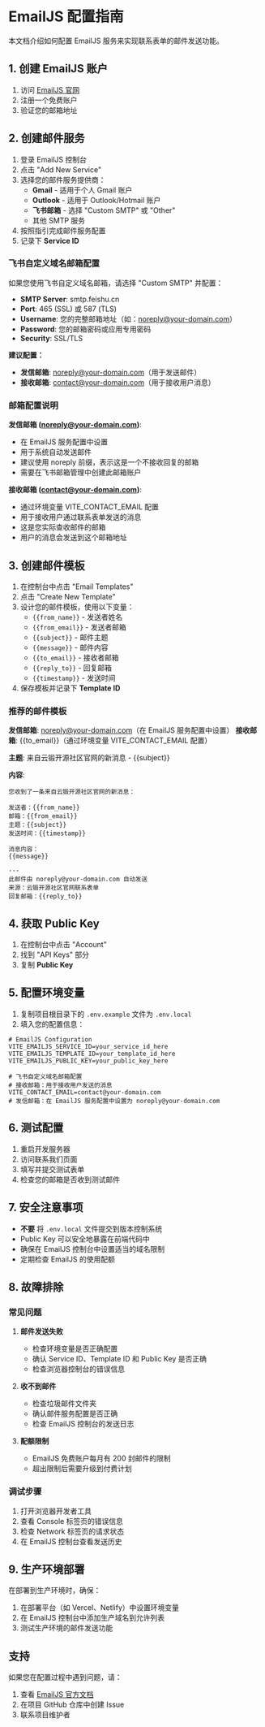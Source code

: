 # EmailJS 配置指南

本文档介绍如何配置 EmailJS 服务来实现联系表单的邮件发送功能。

## 1. 创建 EmailJS 账户

1. 访问 [EmailJS 官网](https://www.emailjs.com/)
2. 注册一个免费账户
3. 验证您的邮箱地址

## 2. 创建邮件服务

1. 登录 EmailJS 控制台
2. 点击 "Add New Service"
3. 选择您的邮件服务提供商：
   - **Gmail** - 适用于个人 Gmail 账户
   - **Outlook** - 适用于 Outlook/Hotmail 账户
   - **飞书邮箱** - 选择 "Custom SMTP" 或 "Other"
   - 其他 SMTP 服务
4. 按照指引完成邮件服务配置
5. 记录下 **Service ID**

### 飞书自定义域名邮箱配置

如果您使用飞书自定义域名邮箱，请选择 "Custom SMTP" 并配置：

- **SMTP Server**: smtp.feishu.cn
- **Port**: 465 (SSL) 或 587 (TLS)
- **Username**: 您的完整邮箱地址（如：noreply@your-domain.com）
- **Password**: 您的邮箱密码或应用专用密码
- **Security**: SSL/TLS

**建议配置：**
- **发信邮箱**: noreply@your-domain.com（用于发送邮件）
- **接收邮箱**: contact@your-domain.com（用于接收用户消息）

### 邮箱配置说明

**发信邮箱 (noreply@your-domain.com)**:
- 在 EmailJS 服务配置中设置
- 用于系统自动发送邮件
- 建议使用 noreply 前缀，表示这是一个不接收回复的邮箱
- 需要在飞书邮箱管理中创建此邮箱账户

**接收邮箱 (contact@your-domain.com)**:
- 通过环境变量 VITE_CONTACT_EMAIL 配置
- 用于接收用户通过联系表单发送的消息
- 这是您实际查收邮件的邮箱
- 用户的消息会发送到这个邮箱地址

## 3. 创建邮件模板

1. 在控制台中点击 "Email Templates"
2. 点击 "Create New Template"
3. 设计您的邮件模板，使用以下变量：
   - `{{from_name}}` - 发送者姓名
   - `{{from_email}}` - 发送者邮箱
   - `{{subject}}` - 邮件主题
   - `{{message}}` - 邮件内容
   - `{{to_email}}` - 接收者邮箱
   - `{{reply_to}}` - 回复邮箱
   - `{{timestamp}}` - 发送时间
4. 保存模板并记录下 **Template ID**

### 推荐的邮件模板

**发信邮箱**: noreply@your-domain.com（在 EmailJS 服务配置中设置）
**接收邮箱**: {{to_email}}（通过环境变量 VITE_CONTACT_EMAIL 配置）

**主题**: 来自云锻开源社区官网的新消息 - {{subject}}

**内容**:
```
您收到了一条来自云锻开源社区官网的新消息：

发送者：{{from_name}}
邮箱：{{from_email}}
主题：{{subject}}
发送时间：{{timestamp}}

消息内容：
{{message}}

---
此邮件由 noreply@your-domain.com 自动发送
来源：云锻开源社区官网联系表单
回复邮箱：{{reply_to}}
```

## 4. 获取 Public Key

1. 在控制台中点击 "Account"
2. 找到 "API Keys" 部分
3. 复制 **Public Key**

## 5. 配置环境变量

1. 复制项目根目录下的 `.env.example` 文件为 `.env.local`
2. 填入您的配置信息：

```env
# EmailJS Configuration
VITE_EMAILJS_SERVICE_ID=your_service_id_here
VITE_EMAILJS_TEMPLATE_ID=your_template_id_here
VITE_EMAILJS_PUBLIC_KEY=your_public_key_here

# 飞书自定义域名邮箱配置
# 接收邮箱：用于接收用户发送的消息
VITE_CONTACT_EMAIL=contact@your-domain.com
# 发信邮箱：在 EmailJS 服务配置中设置为 noreply@your-domain.com
```

## 6. 测试配置

1. 重启开发服务器
2. 访问联系我们页面
3. 填写并提交测试表单
4. 检查您的邮箱是否收到测试邮件

## 7. 安全注意事项

- **不要** 将 `.env.local` 文件提交到版本控制系统
- Public Key 可以安全地暴露在前端代码中
- 确保在 EmailJS 控制台中设置适当的域名限制
- 定期检查 EmailJS 的使用配额

## 8. 故障排除

### 常见问题

1. **邮件发送失败**
   - 检查环境变量是否正确配置
   - 确认 Service ID、Template ID 和 Public Key 是否正确
   - 检查浏览器控制台的错误信息

2. **收不到邮件**
   - 检查垃圾邮件文件夹
   - 确认邮件服务配置是否正确
   - 检查 EmailJS 控制台的发送日志

3. **配额限制**
   - EmailJS 免费账户每月有 200 封邮件的限制
   - 超出限制后需要升级到付费计划

### 调试步骤

1. 打开浏览器开发者工具
2. 查看 Console 标签页的错误信息
3. 检查 Network 标签页的请求状态
4. 在 EmailJS 控制台查看发送历史

## 9. 生产环境部署

在部署到生产环境时，确保：

1. 在部署平台（如 Vercel、Netlify）中设置环境变量
2. 在 EmailJS 控制台中添加生产域名到允许列表
3. 测试生产环境的邮件发送功能

## 支持

如果您在配置过程中遇到问题，请：

1. 查看 [EmailJS 官方文档](https://www.emailjs.com/docs/)
2. 在项目 GitHub 仓库中创建 Issue
3. 联系项目维护者